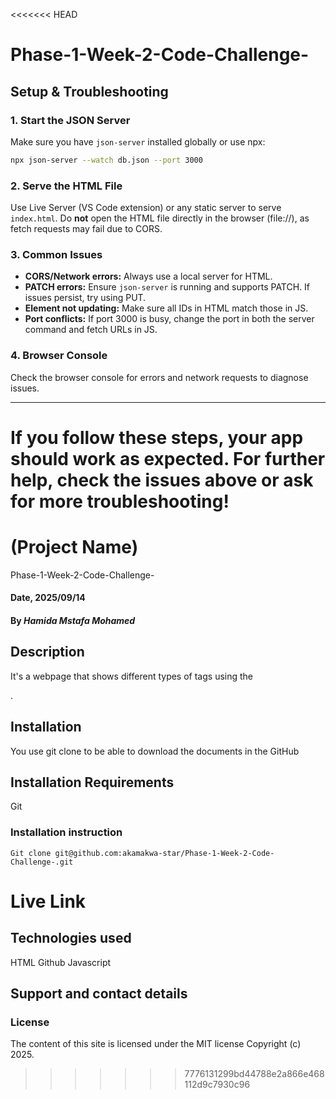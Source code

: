 <<<<<<< HEAD
# Phase-1-Week-2-Code-Challenge-

## Setup & Troubleshooting

### 1. Start the JSON Server
Make sure you have `json-server` installed globally or use npx:

```bash
npx json-server --watch db.json --port 3000
```

### 2. Serve the HTML File
Use Live Server (VS Code extension) or any static server to serve `index.html`.
Do **not** open the HTML file directly in the browser (file://), as fetch requests may fail due to CORS.

### 3. Common Issues
- **CORS/Network errors:** Always use a local server for HTML.
- **PATCH errors:** Ensure `json-server` is running and supports PATCH. If issues persist, try using PUT.
- **Element not updating:** Make sure all IDs in HTML match those in JS.
- **Port conflicts:** If port 3000 is busy, change the port in both the server command and fetch URLs in JS.

### 4. Browser Console
Check the browser console for errors and network requests to diagnose issues.

---
If you follow these steps, your app should work as expected. For further help, check the issues above or ask for more troubleshooting!
=======

# (Project Name)
Phase-1-Week-2-Code-Challenge-
#### Date, 2025/09/14

#### By *Hamida Mstafa Mohamed*

## Description
It's a webpage that shows different types of tags using the <div>.

## Installation
You use git clone to be able to download the documents in the GitHub

## Installation Requirements
Git

### Installation instruction
```
Git clone git@github.com:akamakwa-star/Phase-1-Week-2-Code-Challenge-.git

```

# Live Link


## Technologies used
HTML
Github
Javascript

## Support and contact details


### License
The content of this site is licensed under the MIT license
Copyright (c) 2025.
>>>>>>> 7776131299bd44788e2a866e468112d9c7930c96

